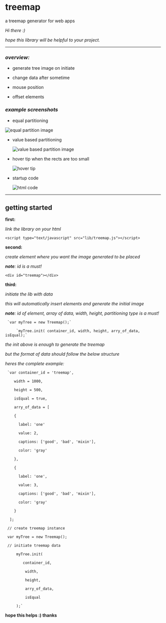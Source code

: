 # treemap

a treemap generator for web apps

_Hi there :)_

_hope this library will be helpful to your project._

***

### _overview:_

  * generate tree image on initiate

  * change data after sometime
    
  * mouse position

  * offset elements

### _example screenshots_

  * equal partitioning

   ![equal partition image](http://lakambo.netne.net/files/treemap/treemap_1.png)

  * value based partitioning

    ![value based partition image](http://lakambo.netne.net/files/treemap/treemap_3.png)

  * hover tip when the rects are too small

    ![hover tip](http://lakambo.netne.net/files/treemap/treemap_2.png)

  * startup code

    ![html code](http://lakambo.netne.net/files/treemap/treemap_code_1.png)


***


## getting started

**first:**

   _link the library on your html_

   `<script type="text/javascript" src="lib/treemap.js"></script>`

**second:**

   _create element where you want the image generated to be placed_

   _**note**: id is a must!_
  
   `<div id="treemap"></div>`

**third:**

  _initiate the lib with data_

  _this will automatically insert elements and generate the initial image_

  _**note**: id of element, array of data, width, height, partitioning type is a must!_

     `var myTree = new Treemap();`

         `myTree.init( container_id, width, height, arry_of_data, isEqual);`


  _the init above is enough to generate the treemap_

  _but the format of data should follow the below structure_

  _heres the complete example:_


     `var container_id = 'treemap',

        width = 1000,

        height = 500,

        isEqual = true,

        arry_of_data = [

        {

          label: 'one'

          value: 2,

          captions: ['good', 'bad', 'mixin'],

          color: 'gray'

        },

        {

          label: 'one',

          value: 3,

          captions: ['good', 'bad', 'mixin'],

          color: 'gray'

        }

      ];

     // create treemap instance

     var myTree = new Treemap();
     
     // initiate treemap data

         myTree.init(

            container_id,

             width,

             height,

             arry_of_data,

             isEqual

         );`
   
 **hope this helps :) thanks**
